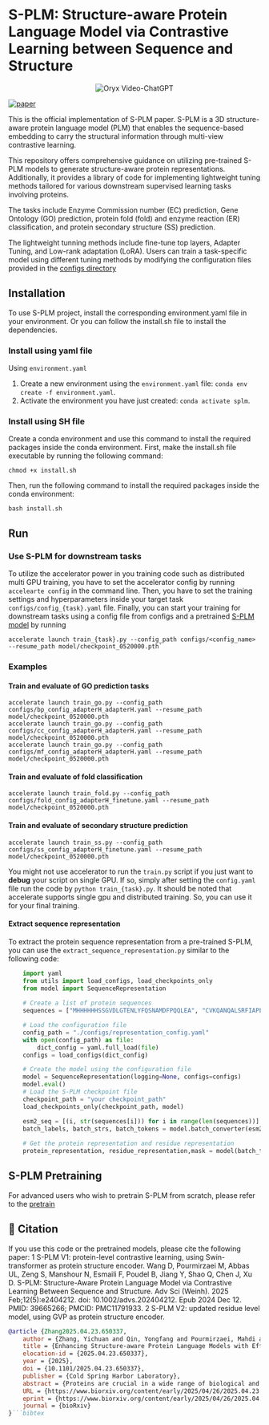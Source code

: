 # S-PLM: Structure-aware Protein Language Model via Contrastive Learning between Sequence and Structure

<p align="center">
    <img src="https://i.imgur.com/waxVImv.png" alt="Oryx Video-ChatGPT">
</p>

[![paper](https://img.shields.io/badge/bioRxiv-Paper-<COLOR>.svg)](https://www.biorxiv.org/content/10.1101/2023.08.06.552203v3)

This is the official implementation of S-PLM paper. S-PLM is a 3D structure-aware protein language model (PLM) that enables the sequence-based embedding to carry the structural information through multi-view contrastive learning. 

This repository offers comprehensive guidance on utilizing pre-trained S-PLM models to generate structure-aware protein representations. Additionally, it provides a library of code for implementing lightweight tuning methods tailored for various downstream supervised learning tasks involving proteins.

The tasks include Enzyme Commission number (EC) prediction, Gene Ontology (GO) prediction, protein fold (fold) and enzyme reaction (ER) classification, and protein secondary structure (SS) prediction. 

The lightweight tunning methods include fine-tune top layers, Adapter Tuning, and Low-rank adaptation (LoRA). Users can train a task-specific model using different tuning methods by modifying the configuration files provided in the [configs directory](https://github.com/duolinwang/S-PLM/tree/main/configs)



## Installation
To use S-PLM project, install the corresponding environment.yaml file in your environment. Or you can follow the install.sh file to install the dependencies.

### Install using yaml file
Using `environment.yaml`
1. Create a new environment using the `environment.yaml` file: `conda env create -f environment.yaml`.
2. Activate the environment you have just created: `conda activate splm`.

### Install using SH file
Create a conda environment and use this command to install the required packages inside the conda environment.
First, make the install.sh file executable by running the following command:
```commandline
chmod +x install.sh
```
Then, run the following command to install the required packages inside the conda environment:
```commandline
bash install.sh
```

## Run
### Use S-PLM for downstream tasks
To utilize the accelerator power in you training code such as distributed multi GPU training, you have to set the accelerator config by running `accelearte config` in the command line.
Then, you have to set the training settings and hyperparameters inside your target task `configs/config_{task}.yaml` file.
Finally, you can start your training for downstream tasks using a config file from configs and a pretrained [S-PLM model](https://mailmissouri-my.sharepoint.com/:f:/g/personal/wangdu_umsystem_edu/Evk7BBT5LxRMpsHzKxmi0DEBrgv1mgBK0MRuRHJSqSoHZQ?e=Eozrwh) by running
```commandline
accelerate launch train_{task}.py --config_path configs/<config_name> --resume_path model/checkpoint_0520000.pth`
```

### Examples 
#### Train and evaluate of GO prediction tasks
```commandline
accelerate launch train_go.py --config_path configs/bp_config_adapterH_adapterH.yaml --resume_path model/checkpoint_0520000.pth
accelerate launch train_go.py --config_path configs/cc_config_adapterH_adapterH.yaml --resume_path model/checkpoint_0520000.pth
accelerate launch train_go.py --config_path configs/mf_config_adapterH_adapterH.yaml --resume_path model/checkpoint_0520000.pth
```
#### Train and evaluate of fold classification
```commandline
accelerate launch train_fold.py --config_path configs/fold_config_adapterH_finetune.yaml --resume_path model/checkpoint_0520000.pth
```
#### Train and evaluate of secondary structure prediction
```commandline
accelerate launch train_ss.py --config_path configs/ss_config_adapterH_finetune.yaml --resume_path model/checkpoint_0520000.pth
```


You might not use accelerator to run the `train.py` script if you just want to **debug** your script on single GPU. If so, simply after setting the `config.yaml` file
run the code by `python train_{task}.py`. It should be noted that accelerate supports single gpu and distributed training. So, you can use it for your 
final training.

#### Extract sequence representation
To extract the protein sequence representation from a pre-trained S-PLM, you can use the `extract_sequence_representation.py`
similar to the following code:

```python
    import yaml
    from utils import load_configs, load_checkpoints_only
    from model import SequenceRepresentation
    
    # Create a list of protein sequences
    sequences = ["MHHHHHHSSGVDLGTENLYFQSNAMDFPQQLEA", "CVKQANQALSRFIAPLPFQNTPVVE", "TMQYGALLGGKRLR"]

    # Load the configuration file
    config_path = "./configs/representation_config.yaml"
    with open(config_path) as file:
        dict_config = yaml.full_load(file)
    configs = load_configs(dict_config)

    # Create the model using the configuration file
    model = SequenceRepresentation(logging=None, configs=configs)
    model.eval()
    # Load the S-PLM checkpoint file
    checkpoint_path = "your checkpoint_path"
    load_checkpoints_only(checkpoint_path, model)

    esm2_seq = [(i, str(sequences[i])) for i in range(len(sequences))]
    batch_labels, batch_strs, batch_tokens = model.batch_converter(esm2_seq)
    
    # Get the protein representation and residue representation
    protein_representation, residue_representation,mask = model(batch_tokens)
```
## S-PLM Pretraining
For advanced users who wish to pretrain S-PLM from scratch, please refer to the [pretrain](https://github.com/duolinwang/S_PLM1-pretrain/tree/main)

## 📜 Citation
If you use this code or the pretrained models, please cite the following paper:
1 S-PLM V1: protein-level contrastive learning, using Swin-transformer as protein structure encoder.
Wang D, Pourmirzaei M, Abbas UL, Zeng S, Manshour N, Esmaili F, Poudel B, Jiang Y, Shao Q, Chen J, Xu D. S-PLM: Structure-Aware Protein Language Model via Contrastive Learning Between Sequence and Structure. Adv Sci (Weinh). 2025 Feb;12(5):e2404212. doi: 10.1002/advs.202404212. Epub 2024 Dec 12. PMID: 39665266; PMCID: PMC11791933.
2 S-PLM V2: updated residue level model, using GVP as protein structure encoder.
```bibtex
@article {Zhang2025.04.23.650337,
	author = {Zhang, Yichuan and Qin, Yongfang and Pourmirzaei, Mahdi and Shao, Qing and Wang, Duolin and Xu, Dong},
	title = {Enhancing Structure-aware Protein Language Models with Efficient Fine-tuning for Various Protein Prediction Tasks},
	elocation-id = {2025.04.23.650337},
	year = {2025},
	doi = {10.1101/2025.04.23.650337},
	publisher = {Cold Spring Harbor Laboratory},
	abstract = {Proteins are crucial in a wide range of biological and engineering processes. Large protein language models (PLMs) can significantly advance our understanding and engineering of proteins. However, the effectiveness of PLMs in prediction and design is largely based on the representations derived from protein sequences. Without incorporating the three-dimensional structures of proteins, PLMs would overlook crucial aspects of how proteins interact with other molecules, thereby limiting their predictive accuracy. To address this issue, we present S-PLM, a 3D structure-aware PLM that employs multi-view contrastive learning to align protein sequences with their 3D structures in a unified latent space. Previously, we utilized a contact map-based approach to encode structural information, applying the Swin-Transformer to contact maps derived from AlphaFold-predicted protein structures. This work introduces a new approach that leverages a Geometric Vector Perceptron (GVP) model to process 3D coordinates and obtain structural embeddings. We focus on the application of structure-aware models for protein-related tasks by utilizing efficient fine-tuning methods to achieve optimal performance without significant computational costs. Our results show that S-PLM outperforms sequence-only PLMs across all protein clustering and classification tasks, achieving performance on par with state-of-the-art methods that require both sequence and structure inputs. S-PLM and its tuning tools are available at https://github.com/duolinwang/S-PLM/.Competing Interest StatementThe authors have declared no competing interest.National Institutes of Health, , R35GM126985, R01LM014510National Science Foundation, , 2138259, 2138286, 2138307, 2137603, 2138296},
	URL = {https://www.biorxiv.org/content/early/2025/04/26/2025.04.23.650337},
	eprint = {https://www.biorxiv.org/content/early/2025/04/26/2025.04.23.650337.full.pdf},
	journal = {bioRxiv}
}```bibtex
